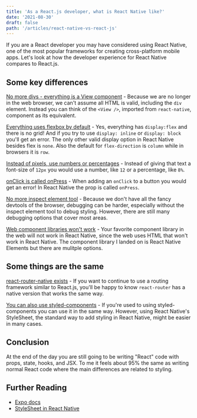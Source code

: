```yaml
---
title: 'As a React.js developer, what is React Native like?'
date: '2021-08-30'
draft: false
path: '/articles/react-native-vs-react-js'
---
```


If you are a React developer you may have considered using React Native, one of the most popular frameworks for creating cross-platform mobile apps. Let's look at how the developer experience for React Native compares to React.js.

## Some key differences

<u>No more divs - everything is a View component</u> - Because we are no longer in the web browser, we can't assume all HTML is valid, including the `div` element. Instead you can think of the `<View />`, imported from `react-native`, component as its equivalent.

<u>Everything uses flexbox by default</u> - Yes, everything has `display:flex` and there is no grid! And if you try to use `display: inline` or `display: block` you'll get an error. The only other valid display option in React Native besides flex is `none`. Also the default for `flex-direction` is `column` while in browsers it is `row`.

<u>Instead of pixels, use numbers or percentages</u> - Instead of giving that text a font-size of `12px` you would use a number, like `12` or a percentage, like `8%`.

<u>onClick is called onPress</u> - When adding an `onClick` to a button you would get an error! In React Native the prop is called `onPress`.

<u>No more inspect element tool</u> - Because we don't have all the fancy devtools of the browser, debugging can be harder, especially without the inspect element tool to debug styling. However, there are still many debugging options that cover most areas.

<u>Web component libraries won't work</u> - Your favorite component library in the web will not work in React Native, since the web uses HTML that won't work in React Native. The component library I landed on is React Native Elements but there are mulitple options.

## Some things are the same

<u>react-router-native exists</u> - If you want to continue to use a routing framework similar to React.js, you'll be happy to know `react-router` has a native version that works the same way.

<u>You can also use styled-components</u> - If you're used to using styled-components you can use it in the same way. However, using React Native's StyleSheet, the standard way to add styling in React Native, might be easier in many cases.

## Conclusion

At the end of the day you are still going to be writing "React" code with props, state, hooks, and JSX. To me it feels about 95% the same as writing normal React code where the main differences are related to styling.

## Further Reading

- [Expo docs](https://docs.expo.dev/)
- [StyleSheet in React Native](https://reactnative.dev/docs/stylesheet)
